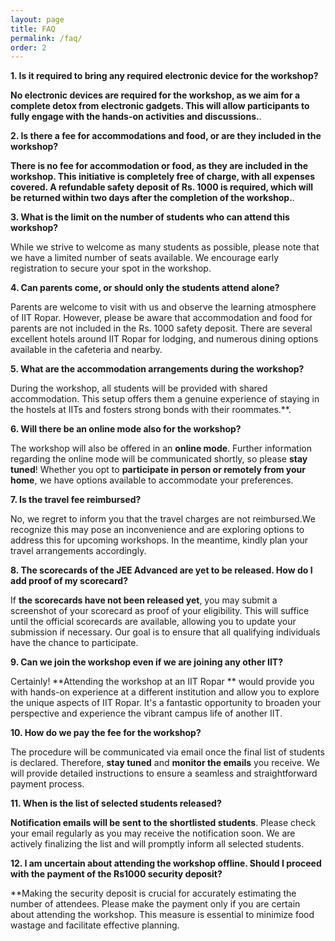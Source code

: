 ```yaml
---
layout: page
title: FAQ
permalink: /faq/
order: 2
---
```


**1. Is it required to bring any required electronic device for the workshop?**

**No electronic devices are required for the workshop, as we aim for a complete detox from electronic gadgets. This will allow participants to fully engage with the hands-on activities and discussions.**.

**2. Is there a fee for accommodations and food, or are they included in the workshop?**

**There is no fee for accommodation or food, as they are included in the workshop. This initiative is completely free of charge, with all expenses covered. A refundable safety deposit of Rs. 1000 is required, which will be returned within two days after the completion of the workshop.**.

**3. What is the limit on the number of students who can attend this workshop?**

While we strive to welcome as many students as possible, please note that we have a limited number of seats available. We encourage early registration to secure your spot in the workshop.

**4. Can parents come, or should only the students attend alone?**

Parents are welcome to visit with us and observe the learning atmosphere of IIT Ropar. However, please be aware that accommodation and food for parents are not included in the Rs. 1000 safety deposit. There are several excellent hotels around IIT Ropar for lodging, and numerous dining options available in the cafeteria and nearby.

**5. What are the accommodation arrangements during the workshop?**

During the workshop, all students will be provided with shared accommodation. This setup offers them a genuine experience of staying in the hostels at IITs and fosters strong bonds with their roommates.**.  

**6. Will there be an online mode also for the workshop?**

The workshop will also be offered in an **online mode**. Further information regarding the online mode will be communicated shortly, so please **stay tuned**! Whether you opt to **participate in person or remotely from your home**, we have options available to accommodate your preferences.

**7. Is the travel fee reimbursed?**

No, we regret to inform you that the travel charges are not reimbursed.We recognize this may pose an inconvenience and are exploring options to address this for upcoming workshops. In the meantime, kindly plan your travel arrangements accordingly.

**8. The scorecards of the JEE Advanced are yet to be released. How do I add proof of my scorecard?**

If **the scorecards have not been released yet**, you may submit a screenshot of your scorecard as proof of your eligibility. This will suffice until the official scorecards are available, allowing you to update your submission if necessary. Our goal is to ensure that all qualifying individuals have the chance to participate.

**9. Can we join the workshop even if we are joining any other IIT?**

Certainly! **Attending the workshop at an IIT Ropar ** would provide you with hands-on experience at a different institution and allow you to explore the unique aspects of IIT Ropar. It's a fantastic opportunity to broaden your perspective and experience the vibrant campus life of another IIT.

**10. How do we pay the fee for the workshop?**

The procedure will be communicated via email once the final list of students is declared. Therefore, **stay tuned** and **monitor the emails** you receive. We will provide detailed instructions to ensure a seamless and straightforward payment process.

**11. When is the list of selected students released?**

**Notification emails will be sent to the shortlisted students**. Please check your email regularly as you may receive the notification soon. We are actively finalizing the list and will promptly inform all selected students.

**12. I am uncertain about attending the workshop offline. Should I proceed with the payment of the Rs1000 security deposit?**

**Making the security deposit is crucial for accurately estimating the number of attendees. Please make the payment only if you are certain about attending the workshop. This measure is essential to minimize food wastage and facilitate effective planning.
